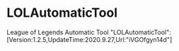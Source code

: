 # LOLAutomaticTool
League of Legends Automatic Tool
"LOLAutomaticTool":[Version:1.2.5,UpdateTime:2020.9.27,Url:"iVGOfgyn14d"]

